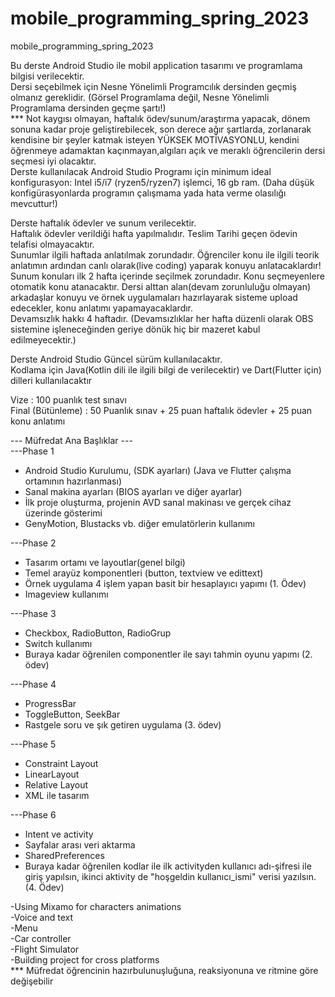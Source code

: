 # mobile_programming_spring_2023
mobile_programming_spring_2023

Bu derste Android Studio ile mobil application tasarımı ve programlama bilgisi verilecektir.<br>
Dersi seçebilmek için Nesne Yönelimli Programcılık dersinden geçmiş olmanız gereklidir. (Görsel Programlama değil, Nesne Yönelimli Programlama dersinden geçme şartı!)<br>
*** Not kaygısı olmayan, haftalık ödev/sunum/araştırma yapacak, dönem sonuna kadar proje geliştirebilecek, son derece ağır şartlarda, zorlanarak kendisine bir şeyler katmak isteyen YÜKSEK MOTİVASYONLU, kendini öğrenmeye adamaktan kaçınmayan,algıları açık ve meraklı öğrencilerin dersi seçmesi iyi olacaktır.<br> 
Derste kullanılacak Android Studio Programı için minimum ideal konfigurasyon: Intel i5/i7 (ryzen5/ryzen7) işlemci, 16 gb ram. (Daha düşük konfigürasyonlarda programın çalışmama yada hata verme olasılığı mevcuttur!)<br>

Derste haftalık ödevler ve sunum verilecektir.<br>
Haftalık ödevler verildiği hafta yapılmalıdır. Teslim Tarihi geçen ödevin telafisi olmayacaktır.<br>
Sunumlar ilgili haftada anlatılmak zorundadır. Öğrenciler konu ile ilgili teorik anlatımın ardından canlı olarak(live coding) yaparak konuyu anlatacaklardır! Sunum konuları ilk 2 hafta içerinde seçilmek zorundadır. Konu seçmeyenlere otomatik konu atanacaktır. Dersi alttan alan(devam zorunluluğu olmayan) arkadaşlar konuyu ve örnek uygulamaları hazırlayarak sisteme upload edecekler, konu anlatımı yapamayacaklardır.<br>
Devamsızlık hakkı 4 haftadır. (Devamsızlıklar her hafta düzenli olarak OBS sistemine işleneceğinden geriye dönük hiç bir mazeret kabul edilmeyecektir.)<br>

Derste Android Studio Güncel sürüm kullanılacaktır. <br>
Kodlama için Java(Kotlin dili ile ilgili bilgi de verilecektir) ve Dart(Flutter için) dilleri kullanılacaktır<br>

Vize : 100 puanlık test sınavı<br>
Final (Bütünleme) : 50 Puanlık sınav + 25 puan haftalık ödevler + 25 puan konu anlatımı<br>

--- Müfredat Ana Başlıklar ---<br>
---Phase 1<br>
* Android Studio Kurulumu, (SDK ayarları) (Java ve Flutter çalışma ortamının hazırlanması)<br>
* Sanal makina ayarları (BIOS ayarları ve diğer ayarlar)<br>
* İlk proje oluşturma, projenin AVD sanal makinası ve gerçek cihaz üzerinde gösterimi<br>
* GenyMotion, Blustacks vb. diğer emulatörlerin kullanımı<br>

---Phase 2<br>
* Tasarım ortamı ve layoutlar(genel bilgi)<br>
* Temel arayüz komponentleri (button, textview ve edittext)<br>
* Örnek uygulama 4 işlem yapan basit bir hesaplayıcı yapımı (1. Ödev)<br>
* Imageview kullanımı<br>

---Phase 3<br>
* Checkbox, RadioButton, RadioGrup<br>
* Switch kullanımı<br>
* Buraya kadar öğrenilen componentler ile sayı tahmin oyunu yapımı (2. ödev)<br>

---Phase 4<br>
* ProgressBar<br>
* ToggleButton, SeekBar<br>
* Rastgele soru ve şık getiren uygulama (3. ödev)<br>

---Phase 5<br>
* Constraint Layout<br>
* LinearLayout<br>
* Relative Layout<br>
* XML ile tasarım<br>

---Phase 6<br>
* Intent ve activity<br>
* Sayfalar arası veri aktarma<br>
* SharedPreferences<br>
* Buraya kadar öğrenilen kodlar ile ilk activityden kullanıcı adı-şifresi ile giriş yapılsın, ikinci aktivity de "hoşgeldin kullanıcı_ismi" verisi yazılsın. (4. Ödev)<br>

-Using Mixamo for characters animations<br>
-Voice and text<br>
-Menu<br>
-Car controller<br>
-Flight Simulator<br>
-Building project for cross platforms<br>
*** Müfredat öğrencinin hazırbulunuşluğuna, reaksiyonuna ve ritmine göre değişebilir
